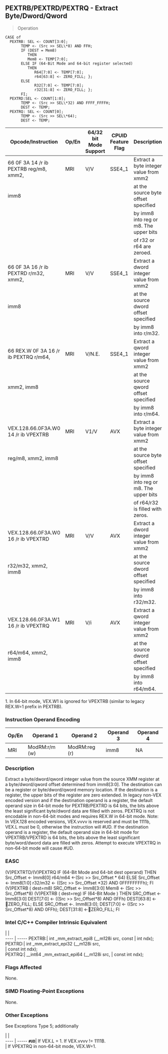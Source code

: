 ## PEXTRB/PEXTRD/PEXTRQ  -  Extract Byte/Dword/Qword

> Operation

``` slim
CASE of
  PEXTRB: SEL <- COUNT[3:0];
       TEMP <- (Src >> SEL\*8) AND FFH;
       IF (DEST = Mem8)
          THEN
          Mem8 <- TEMP[7:0];
       ELSE IF (64-Bit Mode and 64-bit register selected)
          THEN
             R64[7:0] <- TEMP[7:0];
             r64[63:8] <- ZERO_FILL; };
       ELSE
             R32[7:0] <- TEMP[7:0];
             r32[31:8] <- ZERO_FILL; };
       FI;
  PEXTRD:SEL <- COUNT[1:0];
       TEMP <- (Src >> SEL\*32) AND FFFF_FFFFH;
       DEST <- TEMP;
  PEXTRQ: SEL <- COUNT[0];
       TEMP <- (Src >> SEL\*64);
       DEST <- TEMP;
```

 Opcode/Instruction                    | Op/En| 64/32 bit Mode Support| CPUID Feature Flag| Description                            
 ---  | --- | --- | --- | ---
 66 0F 3A 14 /r ib PEXTRB reg/m8, xmm2,| MRI  | V/V                   | SSE4_1            | Extract a byte integer value from xmm2 
 imm8                                  |      |                       |                   | at the source byte offset specified    
                                       |      |                       |                   | by imm8 into reg or m8. The upper bits 
                                       |      |                       |                   | of r32 or r64 are zeroed.              
 66 0F 3A 16 /r ib PEXTRD r/m32, xmm2, | MRI  | V/V                   | SSE4_1            | Extract a dword integer value from xmm2
 imm8                                  |      |                       |                   | at the source dword offset specified   
                                       |      |                       |                   | by imm8 into r/m32.                    
 66 REX.W 0F 3A 16 /r ib PEXTRQ r/m64, | MRI  | V/N.E.                | SSE4_1            | Extract a qword integer value from xmm2
 xmm2, imm8                            |      |                       |                   | at the source qword offset specified   
                                       |      |                       |                   | by imm8 into r/m64.                    
 VEX.128.66.0F3A.W0 14 /r ib VPEXTRB   | MRI  | V1/V                  | AVX               | Extract a byte integer value from xmm2 
 reg/m8, xmm2, imm8                    |      |                       |                   | at the source byte offset specified    
                                       |      |                       |                   | by imm8 into reg or m8. The upper bits 
                                       |      |                       |                   | of r64/r32 is filled with zeros.       
 VEX.128.66.0F3A.W0 16 /r ib VPEXTRD   | MRI  | V/V                   | AVX               | Extract a dword integer value from xmm2
 r32/m32, xmm2, imm8                   |      |                       |                   | at the source dword offset specified   
                                       |      |                       |                   | by imm8 into r32/m32.                  
 VEX.128.66.0F3A.W1 16 /r ib VPEXTRQ   | MRI  | V/i                   | AVX               | Extract a qword integer value from xmm2
 r64/m64, xmm2, imm8                   |      |                       |                   | at the source dword offset specified   
                                       |      |                       |                   | by imm8 into r64/m64.                  
<aside class="notification">
1. In 64-bit mode, VEX.W1 is ignored for VPEXTRB (similar to legacy REX.W=1
prefix in PEXTRB).
</aside>


### Instruction Operand Encoding
 Op/En| Operand 1    | Operand 2    | Operand 3| Operand 4
 ---  | --- | --- | --- | ---
 MRI  | ModRM:r/m (w)| ModRM:reg (r)| imm8     | NA       

### Description
Extract a byte/dword/qword integer value from the source XMM register at a byte/dword/qword
offset determined from imm8[3:0]. The destination can be a register or byte/dword/qword
memory location. If the destination is a register, the upper bits of the register
are zero extended. In legacy non-VEX encoded version and if the destination
operand is a register, the default operand size in 64-bit mode for PEXTRB/PEXTRD
is 64 bits, the bits above the least significant byte/dword data are filled
with zeros. PEXTRQ is not encodable in non-64-bit modes and requires REX.W in
64-bit mode. Note: In VEX.128 encoded versions, VEX.vvvv is reserved and must
be 1111b, VEX.L must be 0, otherwise the instruction will #UD. If the destination
operand is a register, the default operand size in 64-bit mode for VPEXTRB/VPEXTRD
is 64 bits, the bits above the least significant byte/word/dword data are filled
with zeros. Attempt to execute VPEXTRQ in non-64-bit mode will cause #UD.



### EASC
(V)PEXTRTD/(V)PEXTRQ
IF (64-Bit Mode and 64-bit dest operand)
THEN
  Src_Offset <- Imm8[0]
  r64/m64 <-(Src >> Src_Offset \* 64)
ELSE
  Src_Offset <- Imm8[1:0]
  r32/m32 <- ((Src >> Src_Offset \*32) AND 0FFFFFFFFh);
FI
(V)PEXTRB ( dest=m8)
SRC_Offset <- Imm8[3:0]
Mem8 <- (Src >> Src_Offset\*8)
(V)PEXTRB ( dest=reg)
IF (64-Bit Mode )
THEN
  SRC_Offset <- Imm8[3:0]
  DEST[7:0] <- ((Src >> Src_Offset\*8) AND 0FFh)
  DEST[63:8] <-ZERO_FILL;
ELSE
  SRC_Offset <-. Imm8[3:0];
  DEST[7:0] <- ((Src >> Src_Offset\*8) AND 0FFh);
  DEST[31:8] <-ZERO_FILL;
FI

### Intel C/C++ Compiler Intrinsic Equivalent
   | |  
---- | -----
 PEXTRB:| int _mm_extract_epi8 (__m128i src, const
        | int ndx);                               
 PEXTRD:| int _mm_extract_epi32 (__m128i src,     
        | const int ndx);                         
 PEXTRQ:| __int64 _mm_extract_epi64 (__m128i src, 
        | const int ndx);                         

### Flags Affected
None.


### SIMD Floating-Point Exceptions
None.


### Other Exceptions
See Exceptions Type 5; additionally

   | |  
---- | -----
 **``#UD``**| If VEX.L = 1. If VEX.vvvv != 1111B.    
    | If VPEXTRQ in non-64-bit mode, VEX.W=1.
